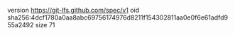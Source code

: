 version https://git-lfs.github.com/spec/v1
oid sha256:4dcf1780a0aa8abc69756174976d8211f154302811aa0e0f6e61adfd955a2492
size 71
